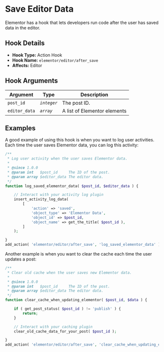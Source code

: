 # Save Editor Data

<Badge type="tip" vertical="top" text="Elementor Core" /> <Badge type="warning" vertical="top" text="Advanced" />

Elementor has a hook that lets developers run code after the user has saved data in the editor.

## Hook Details

* **Hook Type:** Action Hook
* **Hook Name:** `elementor/editor/after_save`
* **Affects:** Editor

## Hook Arguments

| Argument      | Type        | Description                   |
|---------------|-------------|-------------------------------|
| `post_id`     | _`integer`_ | The post ID.                  |
| `editor_data` | _`array`_   | A list of Elementor elements  |

## Examples

A good example of using this hook is when you want to log user activities. Each time the user saves Elementor data, you can log this activity:

```php
/**
 * Log user activity when the user saves Elementor data.
 *
 * @since 1.0.0
 * @param int   $post_id     The ID of the post.
 * @param array $editor_data The editor data.
 */
function log_saved_elementor_data( $post_id, $editor_data ) {

	// Interact with your activity log plugin
	insert_activity_log_data(
		[
			'action' => 'saved',
			'object_type' => 'Elementor Data',
			'object_id' => $post_id,
			'object_name' => get_the_title( $post_id ),
		]
	);

}
add_action( 'elementor/editor/after_save', 'log_saved_elementor_data' );
```

Another example is when you want to clear the cache each time the user updates a post:

```php
/**
 * Clear old cache when the user saves new Elementor data.
 *
 * @since 1.0.0
 * @param int   $post_id     The ID of the post.
 * @param array $editor_data The editor data.
 */
function clear_cache_when_updating_elementor( $post_id, $data ) {

	if ( get_post_status( $post_id ) != 'publish' ) {
		return;
	}

	// Interact with your caching plugin
	clear_old_cache_data_for_your_post( $post_id );

}
add_action( 'elementor/editor/after_save', 'clear_cache_when_updating_elementor' );
```
